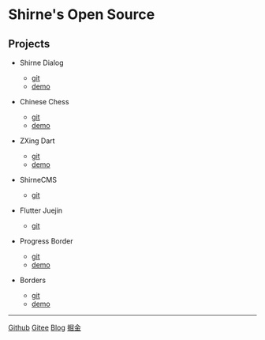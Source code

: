 # Shirne's Open Source

## Projects

* Shirne Dialog
    - [git](https://github.com/shirne/shirne_dialog)
    - [demo](dialog/)

* Chinese Chess
    - [git](https://github.com/shirne/chinese_chess)
    - [demo](chinese_chess/)

* ZXing Dart
    - [git](https://github.com/shirne/zxing-dart)
    - [demo](zxing_demo/)

* ShirneCMS
    - [git](https://github.com/shirne/ShirneCMS)

* Flutter Juejin
    - [git](https://github.com/fluttercandies/flutter_juejin)

* Progress Border
    - [git](https://github.com/shirne/progress_border)
    - [demo](progress_border/)

* Borders
    - [git](https://github.com/shirne/flutter_borders)
    - [demo](borders/)






---
[Github](https://github.com/shirne/) [Gitee](https://gitee.com/shirne/) [Blog](https://shirne.com/) [掘金](https://juejin.cn/user/1179150008458574)